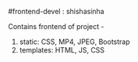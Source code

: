 #frontend-devel : shishasinha

Contains frontend of project - 

1. static: CSS, MP4, JPEG, Bootstrap
2. templates: HTML, JS, CSS
